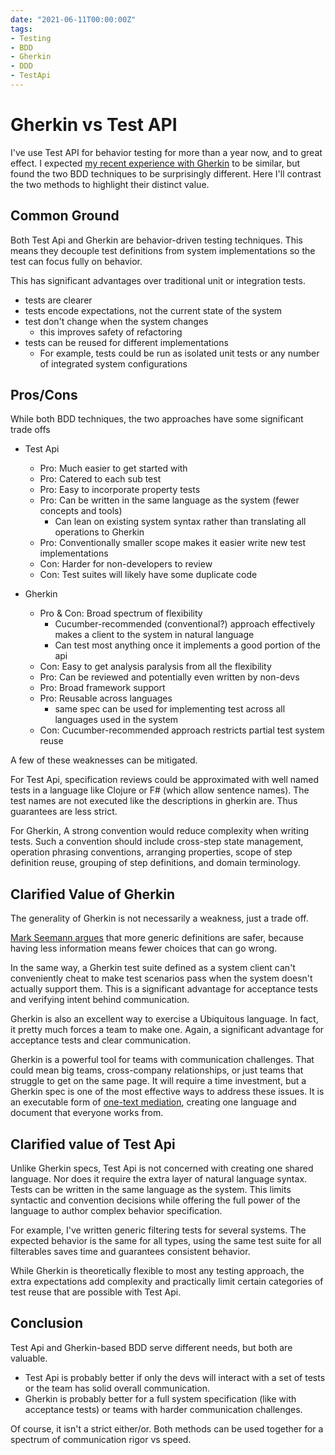 ```yaml
---
date: "2021-06-11T00:00:00Z"
tags:
- Testing
- BDD
- Gherkin
- DDD
- TestApi
---
```


# Gherkin vs Test API

I've use Test API for behavior testing for more than a year now, and to great effect. I expected [my recent experience with Gherkin](./2021-06-04-Learning-Gherkin.md) to be similar, but found the two BDD techniques to be surprisingly different. Here I'll contrast the two methods to highlight their distinct value.

## Common Ground

Both Test Api and Gherkin are behavior-driven testing techniques. This means they decouple test definitions from system implementations so the test can focus fully on behavior.

This has significant advantages over traditional unit or integration tests. 
- tests are clearer
- tests encode expectations, not the current state of the system
- test don't change when the system changes
  - this improves safety of refactoring
- tests can be reused for different implementations
  -  For example, tests could be run as isolated unit tests or any number of integrated system configurations

## Pros/Cons

While both BDD techniques, the two approaches have some significant trade offs

- Test Api 
  - Pro: Much easier to get started with
  - Pro: Catered to each sub test
  - Pro: Easy to incorporate property tests
  - Pro: Can be written in the same language as the system (fewer concepts and tools)
    - Can lean on existing system syntax rather than translating all operations to Gherkin
  - Pro: Conventionally smaller scope makes it easier write new test implementations
  - Con: Harder for non-developers to review
  - Con: Test suites will likely have some duplicate code

- Gherkin
  - Pro & Con: Broad spectrum of flexibility
    - Cucumber-recommended (conventional?) approach effectively makes a client to the system in natural language
    - Can test most anything once it implements a good portion of the api
  - Con: Easy to get analysis paralysis from all the flexibility
  - Pro: Can be reviewed and potentially even written by non-devs
  - Pro: Broad framework support 
  - Pro: Reusable across languages
    - same spec can be used for implementing test across all languages used in the system
  - Con: Cucumber-recommended approach restricts partial test system reuse


A few of these weaknesses can be mitigated.

For Test Api, specification reviews could be approximated with well named tests in a language like Clojure or F# (which allow sentence names). The test names are not executed like the descriptions in gherkin are. Thus guarantees are less strict.

For Gherkin, A strong convention would reduce complexity when writing tests. Such a convention should include cross-step state management, operation phrasing conventions, arranging properties, scope of step definition reuse, grouping of step definitions, and domain terminology.

## Clarified Value of Gherkin

The generality of Gherkin is not necessarily a weakness, just a trade off.

[Mark Seemann argues](https://blog.ploeh.dk/2018/07/09/typing-and-testing-problem-23/) that more generic definitions are safer, because having less information means fewer choices that can go wrong.

In the same way, a Gherkin test suite defined as a system client can't conveniently cheat to make test scenarios pass when the system doesn't actually support them. This is a significant advantage for acceptance tests and verifying intent behind communication.

Gherkin is also an excellent way to exercise a Ubiquitous language. In fact, it pretty much forces a team to make one. Again, a significant advantage for acceptance tests and clear communication. 

Gherkin is a powerful tool for teams with communication challenges. That could mean big teams, cross-company relationships, or just teams that struggle to get on the same page. It will require a time investment, but a Gherkin spec is one of the most effective ways to address these issues. It is an executable form of [one-text mediation](https://www.beyondintractability.org/essay/single-text-negotiation), creating one language and document that everyone works from.


## Clarified value of Test Api

Unlike Gherkin specs, Test Api is not concerned with creating one shared language. Nor does it require the extra layer of natural language syntax. Tests can be written in the same language as the system. This limits syntactic and convention decisions while offering the full power of the language to author complex behavior specification. 

For example, I've written generic filtering tests for several systems. The expected behavior is the same for all types, using the same test suite for all filterables saves time and guarantees consistent behavior.

While Gherkin is theoretically flexible to most any testing approach, the extra expectations add complexity and practically limit certain categories of test reuse that are possible with Test Api.


## Conclusion

Test Api and Gherkin-based BDD serve different needs, but both are valuable.
- Test Api is probably better if only the devs will interact with a set of tests or the team has solid overall communication.
- Gherkin is probably better for a full system specification (like with acceptance tests) or teams with harder communication challenges.

Of course, it isn't a strict either/or. Both methods can be used together for a spectrum of communication rigor vs speed.